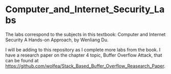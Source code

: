 # Computer_and_Internet_Security_Labs
The labs correspond to the subjects in this textbook: Computer and Internet Security A Hands-on Approach, by Wenliang Du.

I will be adding to this repository as I complete more labs from the book. I have a research paper on the chapter 4 topic, Buffer Overflow Attack, 
that can be found at https://github.com/wolfea/Stack_Based_Buffer_Overflow_Reasearch_Paper.
